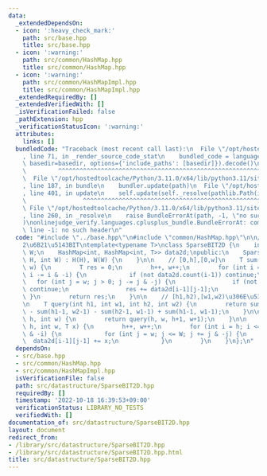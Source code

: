 ```yaml
---
data:
  _extendedDependsOn:
  - icon: ':heavy_check_mark:'
    path: src/base.hpp
    title: src/base.hpp
  - icon: ':warning:'
    path: src/common/HashMap.hpp
    title: src/common/HashMap.hpp
  - icon: ':warning:'
    path: src/common/HashMapImpl.hpp
    title: src/common/HashMapImpl.hpp
  _extendedRequiredBy: []
  _extendedVerifiedWith: []
  _isVerificationFailed: false
  _pathExtension: hpp
  _verificationStatusIcon: ':warning:'
  attributes:
    links: []
  bundledCode: "Traceback (most recent call last):\n  File \"/opt/hostedtoolcache/Python/3.11.0/x64/lib/python3.11/site-packages/onlinejudge_verify/documentation/build.py\"\
    , line 71, in _render_source_code_stat\n    bundled_code = language.bundle(stat.path,\
    \ basedir=basedir, options={'include_paths': [basedir]}).decode()\n          \
    \         ^^^^^^^^^^^^^^^^^^^^^^^^^^^^^^^^^^^^^^^^^^^^^^^^^^^^^^^^^^^^^^^^^^^^^^^^^^^^^^^^^\n\
    \  File \"/opt/hostedtoolcache/Python/3.11.0/x64/lib/python3.11/site-packages/onlinejudge_verify/languages/cplusplus.py\"\
    , line 187, in bundle\n    bundler.update(path)\n  File \"/opt/hostedtoolcache/Python/3.11.0/x64/lib/python3.11/site-packages/onlinejudge_verify/languages/cplusplus_bundle.py\"\
    , line 401, in update\n    self.update(self._resolve(pathlib.Path(included), included_from=path))\n\
    \                ^^^^^^^^^^^^^^^^^^^^^^^^^^^^^^^^^^^^^^^^^^^^^^^^^^^^^^^^^\n \
    \ File \"/opt/hostedtoolcache/Python/3.11.0/x64/lib/python3.11/site-packages/onlinejudge_verify/languages/cplusplus_bundle.py\"\
    , line 260, in _resolve\n    raise BundleErrorAt(path, -1, \"no such header\"\
    )\nonlinejudge_verify.languages.cplusplus_bundle.BundleErrorAt: common/HashMap.hpp:\
    \ line -1: no such header\n"
  code: "#include \"../base.hpp\"\n#include \"common/HashMap.hpp\"\n\n// \u758E\u306A\
    2\u6B21\u5143BIT\ntemplate<typename T>\nclass SparseBIT2D {\n    int H;\n    int\
    \ W;\n    HashMap<int, HashMap<int, T>> data2d;\npublic:\n    SparseBIT2D(int\
    \ H, int W) : H(H), W(W) {\n    }\n\n    // [0,h],[0,w]\n    T sum(int h, int\
    \ w) {\n        T res = 0;\n        h++, w++;\n        for (int i = h; i > 0;\
    \ i -= i & -i) {\n            if (not data2d.count(i-1)) continue;\n         \
    \   for (int j = w; j > 0; j -= j & -j) {\n                if (not data2d[i-1].count(j-1))\
    \ continue;\n                res += data2d[i-1][j-1];\n            }\n       \
    \ }\n        return res;\n    }\n\n    // [h1,h2),[w1,w2)\u306E\u533A\u9593\u548C\
    \n    T query(int h1, int w1, int h2, int w2) {\n        return sum(h2-1, w2-1)\
    \ - sum(h1-1, w2-1) - sum(h2-1, w1-1) + sum(h1-1, w1-1);\n    }\n\n    T get(int\
    \ h, int w) {\n        return query(h, w, h+1, w+1);\n    }\n\n    void add(int\
    \ h, int w, T x) {\n        h++, w++;\n        for (int i = h; i <= H; i += i\
    \ & -i) {\n            for (int j = w; j <= W; j += j & -j) {\n              \
    \  data2d[i-1][j-1] += x;\n            }\n        }\n    }\n};\n"
  dependsOn:
  - src/base.hpp
  - src/common/HashMap.hpp
  - src/common/HashMapImpl.hpp
  isVerificationFile: false
  path: src/datastructure/SparseBIT2D.hpp
  requiredBy: []
  timestamp: '2022-10-18 16:39:53+09:00'
  verificationStatus: LIBRARY_NO_TESTS
  verifiedWith: []
documentation_of: src/datastructure/SparseBIT2D.hpp
layout: document
redirect_from:
- /library/src/datastructure/SparseBIT2D.hpp
- /library/src/datastructure/SparseBIT2D.hpp.html
title: src/datastructure/SparseBIT2D.hpp
---
```

